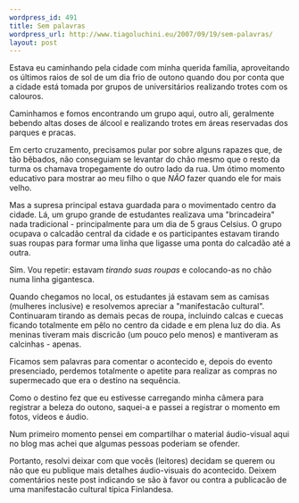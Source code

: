 ```yaml
--- 
wordpress_id: 491
title: Sem palavras
wordpress_url: http://www.tiagoluchini.eu/2007/09/19/sem-palavras/
layout: post
---
```

Estava eu caminhando pela cidade com minha querida família, aproveitando os últimos raios de sol de um dia frio de outono quando dou por conta que a cidade está tomada por grupos de universitários realizando trotes com os calouros.

Caminhamos e fomos encontrando um grupo aqui, outro ali, geralmente bebendo altas doses de álcool e realizando trotes em áreas reservadas dos parques e pracas.

Em certo cruzamento, precisamos pular por sobre alguns rapazes que, de tão bêbados, não conseguiam se levantar do chão mesmo que o resto da turma os chamava tropegamente do outro lado da rua. Um ótimo momento educativo para mostrar ao meu filho o que <em>NÃO</em> fazer quando ele for mais velho.

Mas a supresa principal estava guardada para o movimentado centro da cidade. Lá, um grupo grande de estudantes realizava uma "brincadeira" nada tradicional - principalmente para um dia de 5 graus Celsius. O grupo ocupava o calcadão central da cidade e os participantes estavam tirando suas roupas para formar uma linha que ligasse uma ponta do calcadão até a outra.

Sim. Vou repetir: estavam <em>tirando suas roupas</em> e colocando-as no chão numa linha gigantesca.

Quando chegamos no local, os estudantes já estavam sem as camisas (mulheres inclusive) e resolvemos apreciar a "manifestacão cultural". Continuaram tirando as demais pecas de roupa, incluindo calcas e cuecas ficando totalmente em pêlo no centro da cidade e em plena luz do dia. As meninas tiveram mais discricão (um pouco pelo menos) e mantiveram as calcinhas - apenas.

Ficamos sem palavras para comentar o acontecido e, depois do evento presenciado, perdemos totalmente o apetite para realizar as compras no supermecado que era o destino na sequência.

Como o destino fez que eu estivesse carregando minha câmera para registrar a beleza do outono, saquei-a e passei a registrar o momento em fotos, vídeos e áudio.

Num primeiro momento pensei em compartilhar o material áudio-visual aqui no blog mas achei que algumas pessoas poderiam se ofender.

Portanto, resolvi deixar com que vocês (leitores) decidam se querem ou não que eu publique mais detalhes áudio-visuais do acontecido.  Deixem comentários neste post indicando se são à favor ou contra a publicacão de uma manifestacão cultural típica Finlandesa.
